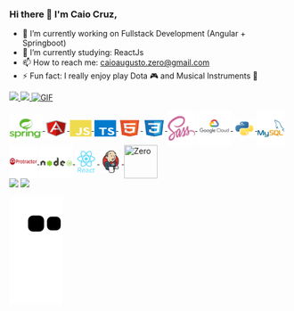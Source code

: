 ### Hi there 👋 I'm Caio Cruz,


- 🔭 I’m currently working on Fullstack Development (Angular + Springboot)
- 🌱 I’m currently studying: ReactJs
- 📫 How to reach me: caioaugusto.zero@gmail.com
- ⚡ Fun fact: I really enjoy play Dota 🎮 and Musical Instruments 🎸 

 <div>
  <a href="https://github.com/CaioZero">
  <img height="130em" src="https://github-readme-stats.vercel.app/api?username=CaioZero&show_icons=true&theme=dracula&include_all_commits=true&count_private=true"/>
  <img height="130em" src="https://github-readme-stats.vercel.app/api/top-langs/?username=CaioZero&layout=compact&langs_count=7&theme=dracula"/>
  <img height="130em" alt="GIF" src="https://github.com/abhisheknaiidu/abhisheknaiidu/blob/master/code.gif?raw=true"/>
</div>

<div style="display: inline_block"><br>
  <img align="center" title="Springboot" height="50" width="60" src="https://raw.githubusercontent.com/devicons/devicon/master/icons/spring/spring-original-wordmark.svg">
  <img align="center" title="Angular" height="30" width="40" src="https://raw.githubusercontent.com/devicons/devicon/master/icons/angularjs/angularjs-original.svg">
  <img align="center" title="Javascript" height="30" width="40" src="https://raw.githubusercontent.com/devicons/devicon/master/icons/javascript/javascript-plain.svg">
  <img align="center" title="Typescript" height="30" width="40" src="https://raw.githubusercontent.com/devicons/devicon/master/icons/typescript/typescript-plain.svg">
  <img align="center" title="HTML" height="30" width="40" src="https://raw.githubusercontent.com/devicons/devicon/master/icons/html5/html5-original.svg">
  <img align="center" title="CSS" height="30" width="40" src="https://raw.githubusercontent.com/devicons/devicon/master/icons/css3/css3-original.svg">
  <img align="center" title="Sass" height="60" width="50" src="https://raw.githubusercontent.com/devicons/devicon/master/icons/sass/sass-original.svg">
  <img align="center" title="Google Cloud Platform" height="60" width="60" src="https://raw.githubusercontent.com/devicons/devicon/master/icons/googlecloud/googlecloud-original-wordmark.svg">
  <img align="center" title="Python" height="30" width="40" src="https://raw.githubusercontent.com/devicons/devicon/master/icons/python/python-original.svg">
  <img align="center" title="MySql" height="60" width="50" src="https://raw.githubusercontent.com/devicons/devicon/master/icons/mysql/mysql-original-wordmark.svg">
  <img align="center" title="Protractor" height="60" width="50" src="https://raw.githubusercontent.com/devicons/devicon/master/icons/protractor/protractor-plain-wordmark.svg">
  <img align="center" title="Node" height="60" width="60" src="https://raw.githubusercontent.com/devicons/devicon/master/icons/nodejs/nodejs-original-wordmark.svg">
   <img align="center" title="React" height="40" width="40" src="https://raw.githubusercontent.com/devicons/devicon/master/icons/react/react-original-wordmark.svg">
  <img align="center" title="Jenkins" height="40" width="40" src="https://raw.githubusercontent.com/devicons/devicon/master/icons/jenkins/jenkins-original.svg">
  <img align="center" title="Zero" height="60" width="60"src="https://c.tenor.com/0ckvep-uNysAAAAC/megaman-zero.gif">
</div>
  
  <div> 
  <a title="caioaugusto.zero@gmail.com" href ="mailto:caioaugusto.zero@gmail.com"><img src="https://img.shields.io/badge/Gmail-D14836?style=for-the-badge&logo=gmail&logoColor=white" target="_blank"></a>
  <a title="Caio Augusto LinkedIn" href="https://www.linkedin.com/in/caioaugustozero/" target="_blank"><img src="https://img.shields.io/badge/-LinkedIn-%230077B5?style=for-the-badge&logo=linkedin&logoColor=white" target="_blank"></a> 
 
  ![Snake animation](https://github.com/rafaballerini/rafaballerini/blob/output/github-contribution-grid-snake.svg)
   
</div>

